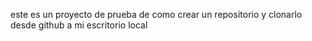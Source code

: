 este es un proyecto de prueba de como crear un repositorio y clonarlo desde github a mi escritorio local